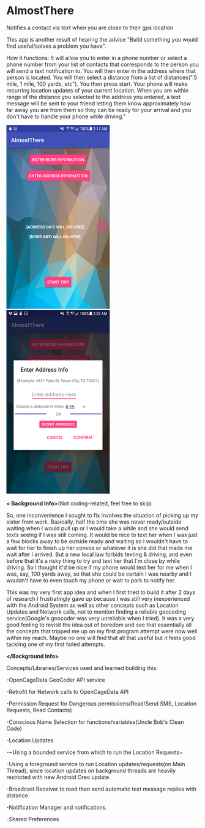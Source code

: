 # AlmostThere
Notifies a contact via text when you are close to their gps location

This app is another result of hearing the advice "Build something you would find useful/solves a problem you have".

How it functions: It will allow you to enter in a phone number or select a phone number from your list of contacts that corresponds to the person you will send a text notification to. You will then enter in the address where that person is located. You will then select a distance from a list of distances(".5 mile, 1 mile, 100 yards, etc"). You then press start. Your phone will make recurring location updates of your current location. When you are within range of the distance you selected to the address you entered, a text message will be sent to your friend letting them know approximately how far away you are from them so they can be ready for your arrival and you don't have to handle your phone while driving."

![screenshot](/rsz_screenshot_20180104-021741.png) ![screenshot2](/rsz_screenshot_20180104-022859.png)

**< Background Info>**(Not coding-related, feel free to skip)

So, one inconvenience I sought to fix involves the situation of picking up my sister from work. Basically, half the time she was never ready/outside waiting when I would pull up or I would take a while and she would send texts seeing if I was still coming. It would be nice to text her when I was just a few blocks away to be outside ready and waiting so I wouldn't have to wait for her to finish up her convos or whatever it is she did that made me wait after I arrived. But a new local law forbids texting & driving, and even before that it's a risky thing to try and text her that I'm close by while driving. So I thought it'd be nice if my phone would text her for me when I was, say, 100 yards away, so that she could be certain I was nearby and I wouldn't have to even touch my phone or wait to park to notify her. 

This was my very first app idea and when I first tried to build it after 2 days of research I frustratingly gave up because I was still very inexperienced with the Android System as well as other concepts such as Location Updates and Network calls, not to mention finding a reliable geocoding service(Google's geocoder was very unreliable when I tried). It was a very good feeling to revisit the idea out of boredom and see that essentially all the concepts that tripped me up on my first program attempt were now well within my reach. Maybe no one will find that all that useful but it feels good tackling one of my first failed attempts. 

**</Background Info>**

Concepts/Libraries/Services used and learned building this:

-OpenCageData GeoCoder API service

-Retrofit for Network calls to OpenCageData API

-Permission Request for Dangerous permissions(Read/Send SMS, Location Requests, Read Contacts)

-Conscious Name Selection for functions/variables(Uncle Bob's Clean Code)

-Location Updates 

-~Using a bounded service from which to run the Location Requests~

-Using a foreground service to run Location updates/requests(on Main Thread), since location updates on background threads are heavily
restricted with new Android Oreo update.

-Broadcast Receiver to read then send automatic text message replies with distance

-Notification Manager and notifications. 

-Shared Preferences
